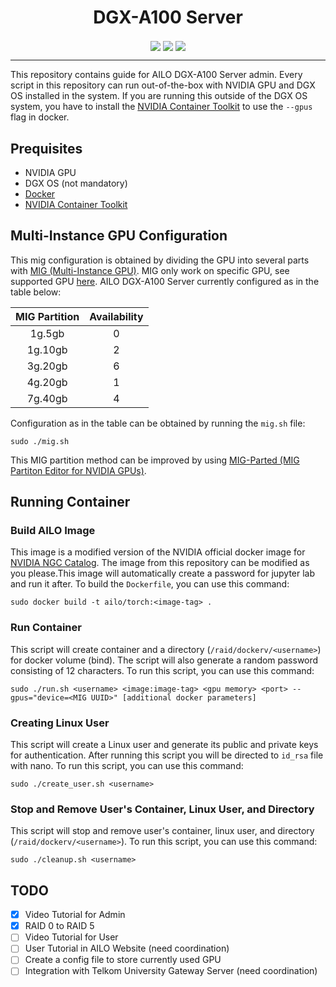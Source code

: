 <h1 align="center"> DGX-A100 Server </h1>

<p align="center">
    <img src="https://img.shields.io/badge/python-3670A0?style=for-the-badge&logo=python&logoColor=ffdd54" style="vertical-align:middle">
    <img src="https://img.shields.io/badge/nVIDIA-%2376B900.svg?style=for-the-badge&logo=nVIDIA&logoColor=white" style="vertical-align:middle">
    <img src="https://img.shields.io/badge/jupyter-%23FA0F00.svg?style=for-the-badge&logo=jupyter&logoColor=white" style="vertical-align:middle">
</p>

----

This repository contains guide for AILO DGX-A100 Server admin. Every script in this repository can run out-of-the-box with NVIDIA GPU and DGX OS installed in the system. If you are running this outside of the DGX OS system, you have to install the [NVIDIA Container Toolkit](https://docs.nvidia.com/datacenter/cloud-native/container-toolkit/) to use the `--gpus` flag in docker. 

## Prequisites

* NVIDIA GPU
* DGX OS (not mandatory)
* [Docker](https://docs.docker.com/)
* [NVIDIA Container Toolkit](https://docs.nvidia.com/datacenter/cloud-native/container-toolkit/)

## Multi-Instance GPU Configuration
This mig configuration is obtained by dividing the GPU into several parts with [MIG (Multi-Instance GPU)](https://docs.nvidia.com/datacenter/tesla/mig-user-guide/index.html). MIG only work on specific GPU, see supported GPU [here](https://docs.nvidia.com/datacenter/tesla/mig-user-guide/index.html#supported-gpus). AILO DGX-A100 Server currently configured as in the table below:

<div align="center">
  
| MIG Partition | Availability |
|:----------:|:----------:|
| 1g.5gb | 0 |
| 1g.10gb | 2 |
| 3g.20gb | 6 |
| 4g.20gb | 1 |
| 7g.40gb | 4 |
  
</div>

Configuration as in the table can be obtained by running the `mig.sh` file:
```
sudo ./mig.sh
```
This MIG partition method can be improved by using [MIG-Parted (MIG Partiton Editor for NVIDIA GPUs)](https://github.com/NVIDIA/mig-parted).

## Running Container

### Build AILO Image
This image is a modified version of the NVIDIA official docker image for [NVIDIA NGC Catalog](https://catalog.ngc.nvidia.com/). The image from this repository can be modified as you please.This image will automatically create a password for jupyter lab and run it after. To build the `Dockerfile`, you can use this command:

```
sudo docker build -t ailo/torch:<image-tag> .
```

### Run Container
This script will create container and a directory (`/raid/dockerv/<username>`) for docker volume (bind). The script will also generate a random password consisting of 12 characters. To run this script, you can use this command:

```
sudo ./run.sh <username> <image:image-tag> <gpu memory> <port> --gpus="device=<MIG UUID>" [additional docker parameters]
```

### Creating Linux User
This script will create a Linux user and generate its public and private keys for authentication. After running this script you will be directed to `id_rsa` file with nano. To run this script, you can use this command:
```
sudo ./create_user.sh <username>
```

### Stop and Remove User's Container, Linux User, and Directory
This script will stop and remove user's container, linux user, and directory (`/raid/dockerv/<username>`). To run this script, you can use this command:

```
sudo ./cleanup.sh <username>
```

## TODO
- [x] Video Tutorial for Admin
- [x] RAID 0 to RAID 5
- [ ] Video Tutorial for User
- [ ] User Tutorial in AILO Website (need coordination)
- [ ] Create a config file to store currently used GPU
- [ ] Integration with Telkom University Gateway Server (need coordination)
